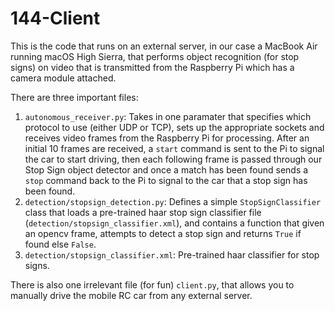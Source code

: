 # 144-Client
This is the code that runs on an external server, in our case a MacBook Air running macOS High Sierra, that performs object recognition (for stop signs) on video that is transmitted from the Raspberry Pi which has a camera module attached. 

There are three important files:
1. `autonomous_receiver.py`: Takes in one paramater that specifies which protocol to use (either UDP or TCP), sets up the appropriate sockets and receives video frames from the Raspberry Pi for processing. After an initial 10 frames are received, a `start` command is sent to the Pi to signal the car to start driving, then each following frame is passed through our Stop Sign object detector and once a match has been found sends a `stop` command back to the Pi to signal to the car that a stop sign has been found.
2. `detection/stopsign_detection.py`: Defines a simple `StopSignClassifier` class that loads a pre-trained haar stop sign classifier file (`detection/stopsign_classifier.xml`), and contains a function that given an opencv frame, attempts to detect a stop sign and returns `True` if found else `False`.
3. `detection/stopsign_classifier.xml`: Pre-trained haar classifier for stop signs.

There is also one irrelevant file (for fun) `client.py`, that allows you to manually drive the mobile RC car from any external server.

